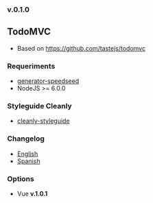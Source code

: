 ### v.0.1.0

## TodoMVC
- Based on https://github.com/tastejs/todomvc

### Requeriments
- [generator-speedseed](https://www.npmjs.com/package/generator-speedseed)
- NodeJS >= 6.0.0

### Styleguide Cleanly
- [cleanly-styleguide](https://github.com/ifedu/cleanly-styleguide)

### Changelog
- [English](https://github.com/ifedu/generator-speedseed-cleanly-todomvc/blob/master/docs/CHANGELOG/EN_US.md)
- [Spanish](https://github.com/ifedu/generator-speedseed-cleanly-todomvc/blob/master/docs/CHANGELOG/ES.md)

### Options
- Vue **v.1.0.1**